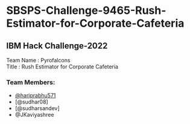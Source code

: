 # SBSPS-Challenge-9465-Rush-Estimator-for-Corporate-Cafeteria
## IBM Hack Challenge-2022

Team Name : Pyrofalcons  
Title : Rush Estimator for Corporate Cafeteria  

### Team Members:
* [@hariprabhu571](https://github.com/hariprabhu571)
* [@sudhar08]
* [@sudharsandev]
* @JKaviyashree

